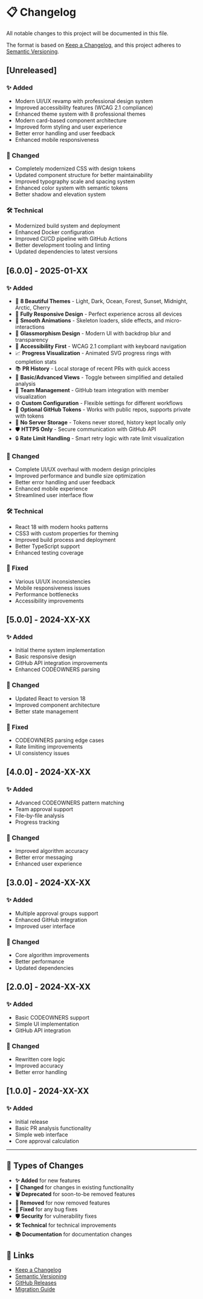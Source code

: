 # 📋 Changelog

All notable changes to this project will be documented in this file.

The format is based on [Keep a Changelog](https://keepachangelog.com/en/1.0.0/),
and this project adheres to [Semantic Versioning](https://semver.org/spec/v2.0.0.html).

## [Unreleased]

### ✨ Added
- Modern UI/UX revamp with professional design system
- Improved accessibility features (WCAG 2.1 compliance)
- Enhanced theme system with 8 professional themes
- Modern card-based component architecture
- Improved form styling and user experience
- Better error handling and user feedback
- Enhanced mobile responsiveness

### 🔧 Changed
- Completely modernized CSS with design tokens
- Updated component structure for better maintainability
- Improved typography scale and spacing system
- Enhanced color system with semantic tokens
- Better shadow and elevation system

### 🛠️ Technical
- Modernized build system and deployment
- Enhanced Docker configuration
- Improved CI/CD pipeline with GitHub Actions
- Better development tooling and linting
- Updated dependencies to latest versions

## [6.0.0] - 2025-01-XX

### ✨ Added
- 🎨 **8 Beautiful Themes** - Light, Dark, Ocean, Forest, Sunset, Midnight, Arctic, Cherry
- 📱 **Fully Responsive Design** - Perfect experience across all devices
- 💫 **Smooth Animations** - Skeleton loaders, slide effects, and micro-interactions
- 🌟 **Glassmorphism Design** - Modern UI with backdrop blur and transparency
- 🎯 **Accessibility First** - WCAG 2.1 compliant with keyboard navigation
- 📈 **Progress Visualization** - Animated SVG progress rings with completion stats
- 📚 **PR History** - Local storage of recent PRs with quick access
- 🔀 **Basic/Advanced Views** - Toggle between simplified and detailed analysis
- 👥 **Team Management** - GitHub team integration with member visualization
- ⚙️ **Custom Configuration** - Flexible settings for different workflows
- 🔐 **Optional GitHub Tokens** - Works with public repos, supports private with tokens
- 🚫 **No Server Storage** - Tokens never stored, history kept locally only
- 🛡️ **HTTPS Only** - Secure communication with GitHub API
- 🔒 **Rate Limit Handling** - Smart retry logic with rate limit visualization

### 🔧 Changed
- Complete UI/UX overhaul with modern design principles
- Improved performance and bundle size optimization
- Better error handling and user feedback
- Enhanced mobile experience
- Streamlined user interface flow

### 🛠️ Technical
- React 18 with modern hooks patterns
- CSS3 with custom properties for theming
- Improved build process and deployment
- Better TypeScript support
- Enhanced testing coverage

### 🐛 Fixed
- Various UI/UX inconsistencies
- Mobile responsiveness issues
- Performance bottlenecks
- Accessibility improvements

## [5.0.0] - 2024-XX-XX

### ✨ Added
- Initial theme system implementation
- Basic responsive design
- GitHub API integration improvements
- Enhanced CODEOWNERS parsing

### 🔧 Changed
- Updated React to version 18
- Improved component architecture
- Better state management

### 🐛 Fixed
- CODEOWNERS parsing edge cases
- Rate limiting improvements
- UI consistency issues

## [4.0.0] - 2024-XX-XX

### ✨ Added
- Advanced CODEOWNERS pattern matching
- Team approval support
- File-by-file analysis
- Progress tracking

### 🔧 Changed
- Improved algorithm accuracy
- Better error messaging
- Enhanced user experience

## [3.0.0] - 2024-XX-XX

### ✨ Added
- Multiple approval groups support
- Enhanced GitHub integration
- Improved user interface

### 🔧 Changed
- Core algorithm improvements
- Better performance
- Updated dependencies

## [2.0.0] - 2024-XX-XX

### ✨ Added
- Basic CODEOWNERS support
- Simple UI implementation
- GitHub API integration

### 🔧 Changed
- Rewritten core logic
- Improved accuracy
- Better error handling

## [1.0.0] - 2024-XX-XX

### ✨ Added
- Initial release
- Basic PR analysis functionality
- Simple web interface
- Core approval calculation

---

## 📝 Types of Changes

- **✨ Added** for new features
- **🔧 Changed** for changes in existing functionality  
- **🗑️ Deprecated** for soon-to-be removed features
- **🚫 Removed** for now removed features
- **🐛 Fixed** for any bug fixes
- **🛡️ Security** for vulnerability fixes
- **🛠️ Technical** for technical improvements
- **📚 Documentation** for documentation changes

## 🔗 Links

- [Keep a Changelog](https://keepachangelog.com/en/1.0.0/)
- [Semantic Versioning](https://semver.org/spec/v2.0.0.html)
- [GitHub Releases](https://github.com/yourusername/pr-approval-finder/releases)
- [Migration Guide](./docs/MIGRATION.md) 